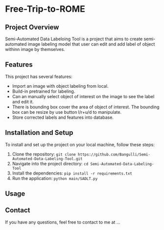 # Free-Trip-to-ROME

## Project Overview
Semi-Automated Data Labeloing Tool is a project that aims to create semi-automated image labeling model that user can edit and add label of object withinn image by themselves.

## Features
This project has several features:
  - Import an image with object labeling from local.
  -  Build-in pretrained for labeling.
  -  Can an manually select object of interest on the image to see the label and edit it.
  -  There is bounding box cover the area of object of interest. The bounding box can be resize by use button l/r+u/d to manipulate.
  -  Store corrected labels and features into database.
     
## Installation and Setup
To install and set up the project on your local machine, follow these steps:

1. Clone the repository: `git clone https://github.com/Bangulli/Semi-Automated-Data-Labeling-Tool.git`
2. Navigate into the project directory: `cd Semi-Automated-Data-Labeling-Tool`
3. Install the dependencies: `pip install -r requirements.txt`
4. Run the application: `python main/SADLT.py`

## Usage



## Contact
If you have any questions, feel free to contact to me at ...
